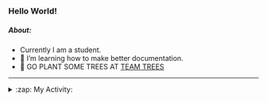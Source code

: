 ### Hello World!

##### About:
- Currently I am a student.
- 🌱 I’m learning how to make better documentation.
- 🌱 GO PLANT SOME TREES AT [TEAM TREES](https://teamtrees.org/)

---
<details>
  <summary>:zap: My Activity:</summary>
  
<!--START_SECTION:waka-->
![Code Time](http://img.shields.io/badge/Code%20Time-1%2C144%20hrs%2032%20mins-blue)

**I'm a Night 🦉** 

```text
🌞 Morning                1526 commits        ██░░░░░░░░░░░░░░░░░░░░░░░   09.49 % 
🌆 Daytime                5620 commits        █████████░░░░░░░░░░░░░░░░   34.94 % 
🌃 Evening                4610 commits        ███████░░░░░░░░░░░░░░░░░░   28.66 % 
🌙 Night                  4328 commits        ███████░░░░░░░░░░░░░░░░░░   26.91 % 
```
📅 **I'm Most Productive on Wednesday** 

```text
Monday                   2386 commits        ████░░░░░░░░░░░░░░░░░░░░░   14.83 % 
Tuesday                  2128 commits        ███░░░░░░░░░░░░░░░░░░░░░░   13.23 % 
Wednesday                3710 commits        ██████░░░░░░░░░░░░░░░░░░░   23.07 % 
Thursday                 2029 commits        ███░░░░░░░░░░░░░░░░░░░░░░   12.62 % 
Friday                   1573 commits        ██░░░░░░░░░░░░░░░░░░░░░░░   09.78 % 
Saturday                 1430 commits        ██░░░░░░░░░░░░░░░░░░░░░░░   08.89 % 
Sunday                   2828 commits        ████░░░░░░░░░░░░░░░░░░░░░   17.58 % 
```


📊 **This Week I Spent My Time On** 

```text
🔥 Editors: 
VS Code                  8 hrs 24 mins       █████████████████████████   100.00 % 

🐱‍💻 Projects: 
praise                   4 hrs 28 mins       █████████████░░░░░░░░░░░░   53.20 % 
giveth-dapps-v2          3 hrs 38 mins       ███████████░░░░░░░░░░░░░░   43.32 % 
impact-graph             17 mins             █░░░░░░░░░░░░░░░░░░░░░░░░   03.48 % 
```


 Last Updated on 01/07/2023 00:17:51 UTC
<!--END_SECTION:waka-->
</details>
